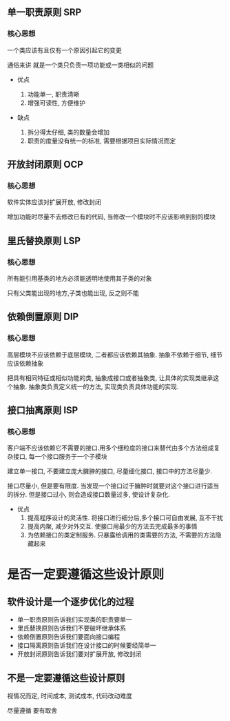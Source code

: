 ## 单一职责原则 SRP
### 核心思想
一个类应该有且仅有一个原因引起它的变更

通俗来讲 就是一个类只负责一项功能或一类相似的问题

- 优点
    1. 功能单一, 职责清晰
    2. 增强可读性, 方便维护

- 缺点
    1. 拆分得太仔细, 类的数量会增加
    2. 职责的度量没有统一的标准, 需要根据项目实际情况而定

## 开放封闭原则 OCP
### 核心思想
软件实体应该对扩展开放, 修改封闭

增加功能时尽量不去修改已有的代码, 当修改一个模块时不应该影响到别的模块

## 里氏替换原则 LSP
### 核心思想
所有能引用基类的地方必须能透明地使用其子类的对象

只有父类能出现的地方,子类也能出现, 反之则不能

## 依赖倒置原则 DIP
### 核心思想
高层模块不应该依赖于底层模块, 二者都应该依赖其抽象. 抽象不依赖于细节, 细节应该依赖抽象

把具有相同特征或相似功能的类, 抽象成接口或者抽象类, 让具体的实现类继承这个抽象. 抽象类负责定义统一的方法, 实现类负责具体功能的实现.

## 接口抽离原则 ISP
### 核心思想
客户端不应该依赖它不需要的接口.用多个细粒度的接口来替代由多个方法组成复杂接口, 每一个接口服务于一个子模块

建立单一接口, 不要建立庞大臃肿的接口, 尽量细化接口, 接口中的方法尽量少.

接口尽量小, 但是要有限度. 当发现一个接口过于臃肿时就要对这个接口进行适当的拆分. 但是接口过小, 则会造成接口数量过多, 使设计复杂化.

- 优点
    1. 提高程序设计的灵活性. 将接口进行细分后,多个接口可自由发展, 互不干扰
    2. 提高内聚, 减少对外交互. 使接口用最少的方法去完成最多的事情
    3. 为依赖接口的类定制服务. 只暴露给调用的类需要的方法, 不需要的方法隐藏起来

# 是否一定要遵循这些设计原则
## 软件设计是一个逐步优化的过程
- 单一职责原则告诉我们实现类的职责要单一
- 里氏替换原则告诉我们不要破坏继承体系
- 依赖倒置原则告诉我们要面向接口编程
- 接口隔离原则告诉我们在设计接口的时候要经简单一
- 开放封闭原则告诉我们要对扩展开放, 修改封闭

## 不是一定要遵循这些设计原则
视情况而定, 时间成本, 测试成本, 代码改动难度

尽量遵循 要有取舍



